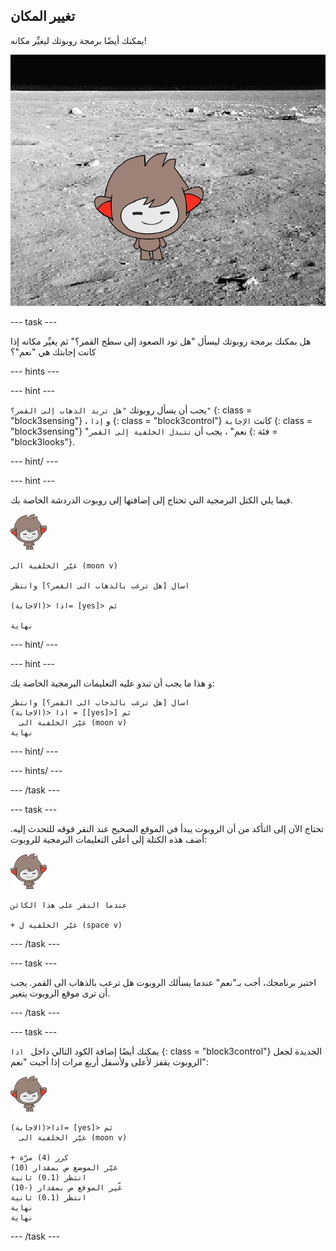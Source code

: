 ## تغيير المكان

يمكنك أيضًا برمجة روبوتك ليغيِّر مكانه!

![اختبار تغيير الخلفية](images/chatbot-backdrop-moon.png)

\--- task \---

هل يمكنك برمجة روبوتك ليسأل "هل تود الصعود إلى سطح القمر؟" ثم يغيِّر مكانه إذا كانت إجابتك هي "نعم"؟

\--- hints \---

\--- hint \---

يجب أن يسأل روبوتك ` "هل تريد الذهاب إلى القمر؟" ` {: class = "block3sensing"} ، و ` إذا ` {: class = "block3control"} كانت ` الإجابة ` {: class = "block3sensing"} "نعم" ، يجب أن ` تتبدل الخلفية إلى القمر ` {: فئة = "block3looks"}.

\--- hint/ \---

\--- hint \---

فيما يلي الكتل البرمجية التي تحتاج إلى إضافتها إلى روبوت الدردشة الخاصة بك.

![كائن نانو](images/nano-sprite.png)

```blocks3
غيّر الخلفية الى (moon v)

اسال [هل ترغب بالذهاب الى القمر؟] وانتظر

اذا <(الاجابة)= [yes]> ثم

نهاية
```

\--- hint/ \---

\--- hint \---

و هذا ما يجب أن تبدو عليه التعليمات البرمجية الخاصة بك:

```blocks3
اسال [هل ترغب بالذخاب الى القمر؟] وانتظر
اذا <(الاجابة) = [[yes]>] ثم
  غيّر الخلفية الى (moon v)
نهاية
```

\--- hint/ \---

\--- hints/ \---

\--- /task \---

\--- task \---

تحتاج الآن إلى التأكد من أن الروبوت يبدأ في الموقع الصحيح عند النقر فوقه للتحدث إليه. أضف هذه الكتلة إلى أعلى التعليمات البرمجية للروبوت:

![كائن نانو](images/nano-sprite.png)

```blocks3
عندما النقر على هذا الكائن

+ غيّر الخلفية ل (space v)
```

\--- /task \---

\--- task \---

اختبر برنامجك، أجب بـ"نعم" عندما يسألك الروبوت هل ترعب بالذهاب الى القمر. يجب أن ترى موقع الروبوت يتغير.

\--- /task \---

\--- task \---

يمكنك أيضًا إضافة الكود التالي داخل ` اذا` {: class = "block3control"} الجديدة لجعل الروبوت يقفز لأعلى ولأسفل أربع مرات إذا أجبت "نعم":

![كائن نانو](images/nano-sprite.png)

```blocks3
اذا<(الاجابة)= [yes]> ثم
  غيّر الخلفية الى (moon v)

+ كرر (4) مرّة
غيّر الموضع ص بمقدار (10)
انتظر (0.1) ثانية
غّير الموقع ص بمقدار (-10)
انتظر (0.1) ثانية
نهاية
نهاية
```

\--- /task \---